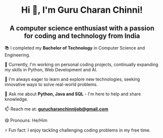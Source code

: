 <h1 align="center"> Hi 👋, I'm Guru Charan Chinni!</h1>

<h2 align="center">A computer science enthusiast with a passion for coding and technology from India</h2>

📚 I completed my **Bachelor of Technology** in Computer Science and Engineering.

🔭 Currently, I'm working on personal coding projects, continually expanding my skills in Python, Web Development and AI.

🌱 I'm always eager to learn and explore new technologies, seeking innovative ways to solve real-world problems.

💬 Ask me about **Python, Java and SQL** - I'm here to help and share knowledge.

📫 Reach me at: **gurucharanchinnijob@gmail.com**

😄 Pronouns: He/Him

⚡ Fun fact: I enjoy tackling challenging coding problems in my free time.
